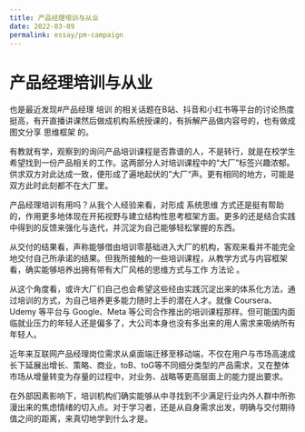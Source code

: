 ```yaml
---
title: 产品经理培训与从业
date: 2022-03-09
permalink: essay/pm-campaign
---
```

# 产品经理培训与从业

也是最近发现#产品经理 培训 的相关话题在B站、抖音和小红书等平台的讨论热度挺高，有开直播讲课然后做成机构系统授课的，有拆解产品做内容号的，也有做成图文分享 思维框架 的。

有教就有学，观察到的询问产品培训课程是否靠谱的人，不是转行，就是在校学生希望找到一份产品相关的工作。这两部分人对培训课程中的“大厂”标签兴趣浓郁。供求双方对此达成一致，便形成了遍地起伏的”大厂“声。更有相同的地方，可能是双方此时此刻都不在大厂里。

产品经理培训有用吗？从我个人经验来看，对形成 系统思维 方式还是挺有帮助的，作用更多地体现在开拓视野与建立结构性思考框架方面。更多的还是结合实践中得到的反馈来强化与迭代，并沉淀为自己能够轻松掌握的东西。

从交付的结果看，声称能够借由培训零基础进入大厂的机构，客观来看并不能完全地交付自己所承诺的结果。但我所接触的一些培训课程，从教学方式与内容框架看，确实能够培养出拥有带有大厂风格的思维方式与工作 方法论 。

从这个角度看，或许大厂们自己也会希望这些经由实践沉淀出来的体系化方法，通过培训的方式，为自己培养更多能力随时上手的潜在人才。就像 Coursera、Udemy 等平台与 Google、Meta 等公司合作推出的培训课程那样。但可能国内面临就业压力的年轻人还是偏多了，大公司本身也没有多出来的用人需求来吸纳所有年轻人。

近年来互联网产品经理岗位需求从桌面端迁移至移动端，不仅在用户与市场高速成长下延展出增长、策略、商业，toB、toG等不同细分类型的产品需求，又在整体市场从增量转变为存量的过程中，对业务、战略等更高层面上的能力提出要求。

在外部因素影响下，培训机构们确实能够从中寻找到不少满足行业内外人群中所弥漫出来的焦虑情绪的切入点。对于学习者，还是从自身需求出发，明确与交付期待值之间的距离，来真切地学到什么才是。
